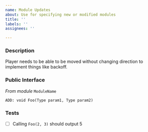 ```yaml
---
name: Module Updates
about: Use for specifying new or modified modules
title: ''
labels: ''
assignees: ''

---
```


### Description
Player needs to be able to be moved without changing direction to implement things like backoff.

### Public Interface
_From module_ `ModuleName`

```
ADD: void Foo(Type param1, Type param2)
```

### Tests

- [ ] Calling `Foo(2, 3)` should output 5
